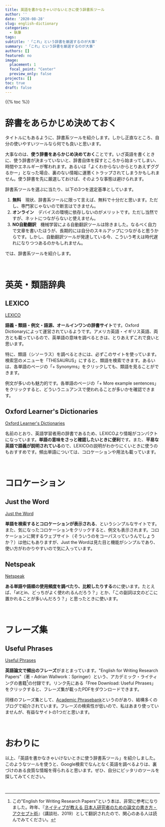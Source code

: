 ```yaml
---
title: 英語を書かなきゃいけないときに使う辞書系ツール
author: ''
date: '2020-08-28'
slug: english-dictionary
categories:
  - 執筆
tags:
subtitle: '「これ」という辞書を厳選するのが大事'
summary: '「これ」という辞書を厳選するのが大事'
authors: []
featured: no
image:
  placement: 1
  focal_point: "Center"
  preview_only: false
projects: []
toc: true
draft: false
---
```


{{% toc %}}

# 辞書をあらかじめ決めておく

タイトルにもあるように、辞書系ツールを紹介します。しかし正直なところ、自分の使いやすいツールなら何でも良いと思います。

大事なのは、**使う辞書をあらかじめ決めておく**ことです。いざ英語を書くときに、使う辞書が決まっていないと、辞書自体を探すところから始まってしまい、時間やエネルギーが奪われます。あるいは「よくわからないからとりあえずググるかー」となった場合、裏のない情報に運悪くトラップされてしまうかもしれません。使う辞書を先に厳選しておけば、そのような事態は避けられます。

辞書系ツールを選ぶに当たり、以下の3つを選定基準としています。

1. **無料**　現状、辞書系ツールに限って言えば、無料で十分だと思います。ただし、専門家じゃないので断言はできません。
2. **オンライン**　デバイスの環境に依存しないのがメリットです。ただし当然ですが、ネットにつながらないと使えません。
3. **NO自動翻訳**　機械学習による自動翻訳ツールは除きました。なるべく自力で文章を書いたほうが、長期的には自分のスキルアップにつながると思うからです。しかし、自動翻訳ツールが発達している今、こういう考えは時代遅れになりつつあるのかもしれません。

では、辞書系ツールを紹介します。

<br>

# 英英・類語辞典

## LEXICO

[LEXICO](https://www.lexico.com "LEXICO")

**語義・類語・例文・語源、オールインワンの辞書サイト**です。Oxford Dictionaryによって運営されているようです。アメリカ英語・イギリス英語、両方とも載っているので、英単語の意味を調べるときは、とりあえずこれで良いと思います。

特に、類語（シソーラス）を調べるときには、必ずこのサイトを使っています。検索窓のメニューを「THESAURUS」にすると、類語を検索できます。あるいは、各単語のページの「+ Synonyms」をクリックしても、類語を見ることができます。

例文が多いのも魅力的です。各単語のページの「+ More example sentences」をクリックすると、どういうニュアンスで使われることが多いかを確認できます。

## Oxford Learner's Dictionaries

[Oxford Learner's Dictionaries](https://www.oxfordlearnersdictionaries.com "Oxford Learner's Dictionaries")

名前のとおり、英語学習者用の辞書であるため、LEXICOより情報がコンパクトになっています。**単語の意味をさっと確認したいときに便利**です。また、**平易な英語で語義が説明されている**ので、LEXICOの説明がわかりにくいときに使うのもおすすめです。頻出単語については、コロケーションや用法も載っています。

<br>

# コロケーション

## Just the Word

[Just the Word](http://www.just-the-word.com "Just the Word")

**単語を検索するとコロケーションが表示される**、というシンプルなサイトです。また、気になったコロケーションをクリックすると、例文も表示されます。コロケーションに関するウェブサイト（そういうのをコーパスっていうんでしょうか？）は他にもありますが、Just the Wordは見た目と機能がシンプルであり、使い方がわかりやすいので気に入っています。

## Netspeak

[Netspeak](https://netspeak.org "Netspeak")

**ある単語や語順の使用頻度を調べたり、比較したりする**のに使います。たとえば、「atとin、どっちがよく使われるんだろう？」とか、「この副詞は文のどこに置かれることが多いんだろう？」と思ったときに使います。

<br>

# フレーズ集

## Useful Phrases

[Useful Phrases](https://www.springer.com/jp/book/9783319260921 "Useful Phrases")

**英語論文で頻出のフレーズ**がまとまっています。"English for Writing Research Papers"（著・Adrian Wallwork：Springer）という、アカデミック・ライティングの書籍[^1]の付録です。リンク先にある「Free Download: Useful Phrases」をクリックすると、フレーズ集が載ったPDFをダウンロードできます。

同様のフレーズ集として、[Academic Phrasebank](http://www.phrasebank.manchester.ac.uk "Academic Phrasebank")というのがあり、結構多くのブログで紹介されています。フレーズの検索性が低いので、私はあまり使っていませんが、有益なサイトの1つだと思います。

<br>

# おわりに

以上、「英語を書かなきゃいけないときに使う辞書系ツール」を紹介しました。このようなツールを使うと、Google検索でなんとなく英語を調べるよりは、裏づけのある良質な情報を得られると思います。ぜひ、自分にピッタリのツールを探してみてください。

<br>

[^1]:この"English for Writing Research Papers"という本は、非常に参考になりました。昨年、『[ネイティブが教える 日本人研究者のための論文の書き方・アクセプト術](https://bookclub.kodansha.co.jp/product?item=0000275980 "ネイティブが教える 日本人研究者のための論文の書き方・アクセプト術")』（講談社、2019）として翻訳されたので、関心のある人は読んでみてください。